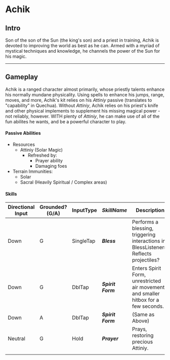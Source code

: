 # Achik

## Intro
Son of the son of the Sun (the king's son) and a priest in training, Achik is devoted to improving the world as best as he can. Armed with a myriad of mystical techniques and knowledge, he channels the power of the Sun for his magic.

---

## Gameplay
Achik is a ranged character almost primarily, whose priestly talents enhance his normally mundane physicality. Using spells to enhance his jumps, range, moves, and more, Achik's kit relies on his *Attiniy* passive (translates to "capability" in Quechua). Without *Attiniy*, Achik relies on his priest's knife and other physical implements to supplement his missing magical power - not reliably, however. WITH plenty of *Attiniy*, he can make use of all of the fun abilites he wants, and be a powerful character to play.

#### Passive Abilities
- Resources
	- Attiniy (Solar Magic)
		- Refreshed by:
			- Prayer ability
			- Damaging foes
- Terrain Immunities:
	- Solar
	- Sacral (Heavily Spiritual / Complex areas)

#### Skills
| **Directional Input** | **Grounded? (G/A)** | **InputType** | _SkillName_ | **Description** |
|---|---|---|---|---|
| Down | G | SingleTap | **_Bless_** | Performs a blessing, triggering interactions in BlessListeners.<br>Reflects projectiles? |
| Down | G | DblTap | **_Spirit Form_** | Enters Spirit Form, unrestricted air movement and smaller hitbox for a few seconds. |
| Down | A | DblTap | **_Spirit Form_** | (Same as Above) |
| Neutral | G | Hold | **_Prayer_** | Prays, restoring precious Attiniy. |
|  |  |  |  |  |